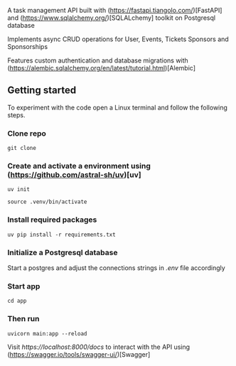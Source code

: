 A task management API built with (https://fastapi.tiangolo.com/)[FastAPI] and (https://www.sqlalchemy.org/)[SQLALchemy] toolkit on Postgresql database

Implements async CRUD operations for User, Events, Tickets Sponsors and Sponsorships

Features custom authentication and database migrations with (https://alembic.sqlalchemy.org/en/latest/tutorial.html)[Alembic]

## Getting started
To experiment with the code open a Linux terminal and follow the following steps.

### Clone repo
```
git clone 
```

### Create and activate a environment using (https://github.com/astral-sh/uv)[uv]
```
uv init
```

```
source .venv/bin/activate
```

### Install required packages
```
uv pip install -r requirements.txt
```

### Initialize a Postgresql database
Start a postgres and adjust the connections strings in _.env_ file accordingly

### Start app
```
cd app
```

### Then run
```
uvicorn main:app --reload
```

Visit *https://localhost:8000/docs* to interact with the API using (https://swagger.io/tools/swagger-ui/)[Swagger]

